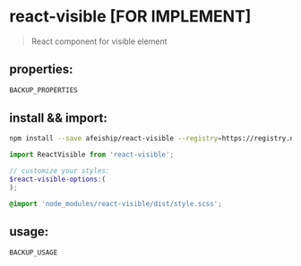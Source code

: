 # react-visible [FOR IMPLEMENT]
> React component for visible element

## properties:
```javascript
BACKUP_PROPERTIES
```

## install && import:
```bash
npm install --save afeiship/react-visible --registry=https://registry.npm.taobao.org
```

```js
import ReactVisible from 'react-visible';
```

```scss
// customize your styles:
$react-visible-options:(
);

@import 'node_modules/react-visible/dist/style.scss';
```


## usage:
```jsx
BACKUP_USAGE
```


